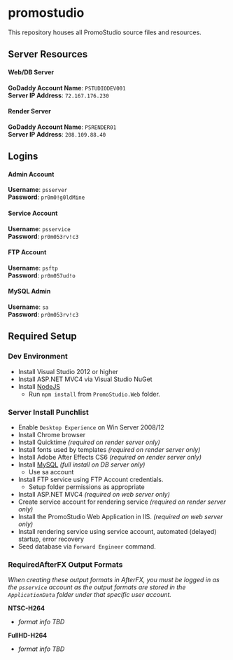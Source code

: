 promostudio
===========

This repository houses all PromoStudio source files and resources.


Server Resources
----------------

#### Web/DB Server ###
**GoDaddy Account Name**: `PSTUDIODEV001`  
**Server IP Address**: `72.167.176.230`

#### Render Server ###
**GoDaddy Account Name**: `PSRENDER01`  
**Server IP Address**: `208.109.88.40`


Logins
------

#### Admin Account ####
**Username**: `psserver`  
**Password**: `pr0m0!g0ldMine`

#### Service Account ####
**Username**: `psservice`  
**Password**: `pr0m053rv!c3`

#### FTP Account ####
**Username**: `psftp`  
**Password**: `pr0m057ud!o`

#### MySQL Admin ####
**Username**: `sa`  
**Password**: `pr0m053rv!c3`


Required Setup
--------------

### Dev Environment ###
 - Install Visual Studio 2012 or higher
 - Install ASP.NET MVC4 via Visual Studio NuGet
 - Install [NodeJS](http://nodejs.org/)
   - Run `npm install` from `PromoStudio.Web` folder.

### Server Install Punchlist ###
 - Enable `Desktop Experience` on Win Server 2008/12
 - Install Chrome browser
 - Install Quicktime *(required on render server only)*
 - Install fonts used by templates *(required on render server only)*
 - Install Adobe After Effects CS6 *(required on render server only)*
 - Install [MySQL](http://dev.mysql.com/downloads/mirror.php?id=412168) *(full install on DB server only)*
   - Use sa account
 - Install FTP service using FTP Account credentials.
   - Setup folder permissions as appropriate
 - Install ASP.NET MVC4 *(required on web server only)*
 - Create service account for rendering service *(required on render server only)*
 - Install the PromoStudio Web Application in IIS. *(required on web server only)*
 - Install rendering service using service account, automated (delayed) startup, error recovery
 - Seed database via `Forward Engineer` command.

### RequiredAfterFX Output Formats ###

*When creating these output formats in AfterFX, you must be logged in as the `psservice` account as the output
formats are stored in the `ApplicationData` folder under that specific user account.*

**NTSC-H264**
 - _format info TBD_

**FullHD-H264**
 - _format info TBD_
